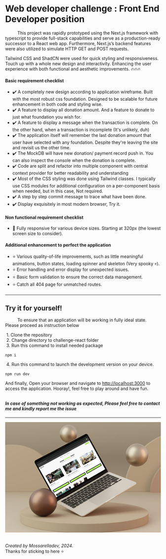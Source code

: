 # Web developer challenge : Front End Developer position

&nbsp;&nbsp;&nbsp;&nbsp;&nbsp;&nbsp;&nbsp;&nbsp;&nbsp;&nbsp;This project was rapidly prototyped using the Next.js framework with typescript to provide full-stack capabilities and serve as a production-ready successor to a React web app. Furthermore, Next.js’s backend features were also utilized to simulate HTTP GET and POST requests.

Tailwind CSS and ShadCN were used for quick styling and responsiveness. Touch up with a whole new design and interactivity. Enhancing the user experience with both functional and aesthetic improvements. 🔥🔥🔥

#### Basic requirement checklist

- ✔️ A completely new design according to application wireframe. Built with the most robust css foundation. Designed to be scalable for future enhancement in both code and styling wise.
- ✔️ A feature to display all donation amount. And a feature to donate to just what foundation you wish for.
- ✔️ A feature to display a message when the transaction is complete. On the other hand, when a transaction is incomplete (It's unlikely, duh)
- ✔️ The application itself will remember the last donation amount that user have selected with any foundation. Despite they're leaving the site and revisit us the other time.
- ✔️ The MockDB will have new donation/ payment record push in. You can also inspect the console when the donation is complete.
- ✔️ Code are split and refactor into multiple component with central context provider for better readability and understanding
- ✔️ Most of the CSS styling was done using Tailwind classes. I typically use CSS modules for additional configuration on a per-component basis when needed, but in this case, Not required.
- ✔️ A step by step commit message to trace what have been done.
- ✔️ Display exquisitely in most modern browser, Try it.

#### Non functional requirement checklist

- 🎯 Fully responsive for various device sizes. Starting at 320px (the lowest screen size to consider).

#### Additional enhancement to perfect the application

- ⭐ Various quality-of-life improvements, such as little meaningful animations, button states, loading spinner and skeleton (Very spooky 💀).
- ⭐ Error handling and error display for unexpected issues.
- ⭐ Basic form validation to ensure the correct data management.
- ⭐ Catch all 404 page for unmatched routes.

####

---

## Try it for yourself!

&nbsp;&nbsp;&nbsp;&nbsp;&nbsp;&nbsp;&nbsp;&nbsp;&nbsp;&nbsp;To ensure that an application will be working in fully ideal state. Please proceed as instruction below

&nbsp;1. Clone the repository\
&nbsp;2. Change directory to challenge-react folder\
&nbsp;3. Run this command to install needed package

    npm i

&nbsp;4. Run this command to launch the development version on your device.

    npm run dev

And finally, Open your browser and navigate to [http://localhost:3000](http://localhost:3000) to access the application. Hooray!, feel free to play around and have fun.

\
**_In case of something not working as expected, Please feel free to contact me and kindly report me the issue_**

####

---

![Image Description](./challenge-react/public/images/mock.png)

\
_Created by Mossarelladev, 2024_.\
Thanks for sticking to here ⭐
